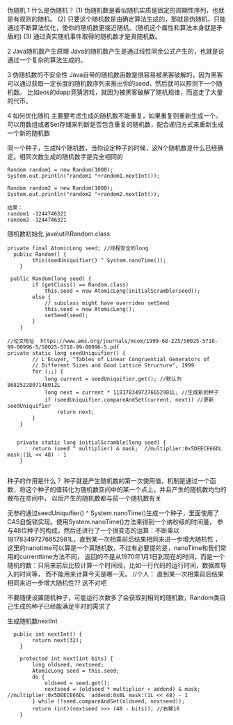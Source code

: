 
伪随机
1 什么是伪随机？
(1) 伪随机数是看似随机实质是固定的周期性序列，也就是有规则的随机。
(2) 只要这个随机数是由确定算法生成的，那就是伪随机，只能通过不断算法优化，使你的随机数更接近随机。(随机这个属性和算法本身就是矛盾的)
(3) 通过真实随机事件取得的随机数才是真随机数。

2 Java随机数产生原理
Java的随机数产生是通过线性同余公式产生的，也就是说通过一个复杂的算法生成的。

3 伪随机数的不安全性
Java自带的随机数函数是很容易被黑客破解的，因为黑客可以通过获取一定长度的随机数序列来推出你的seed，然后就可以预测下一个随机数。
比如eos的dapp竞猜游戏，就因为被黑客破解了随机规律，而盗走了大量的代币。

4 如何优化随机
主要要考虑生成的随机数不能重复，如果重复则重新生成一个。可以用数组或者Set存储来判断是否包含重复的随机数，配合递归方式来重新生成一个新的随机数


同一个种子，生成N个随机数，当你设定种子的时候，这N个随机数是什么已经确定。相同次数生成的随机数字是完全相同的
```
Random random1 = new Random(1000);
System.out.println("random1 "+random1.nextInt());

Random random2 = new Random(1000);
System.out.println("random2 "+random2.nextInt());

结果：
random1 -1244746321
random2 -1244746321
```


随机数初始化
java\util\Random.class
```
private final AtomicLong seed; //线程安全的long
  public Random() {
        this(seedUniquifier() ^ System.nanoTime());
    }
    
 public Random(long seed) {
        if (getClass() == Random.class)
            this.seed = new AtomicLong(initialScramble(seed));
        else {
            // subclass might have overriden setSeed
            this.seed = new AtomicLong();
            setSeed(seed);
        }
    }  
    
//论文地址  https://www.ams.org/journals/mcom/1999-68-225/S0025-5718-99-00996-5/S0025-5718-99-00996-5.pdf
private static long seedUniquifier() {
        // L'Ecuyer, "Tables of Linear Congruential Generators of
        // Different Sizes and Good Lattice Structure", 1999
        for (;;) {
            long current = seedUniquifier.get(); //默认为 8682522807148012L
            long next = current * 1181783497276652981L; //生成新的种子
            if (seedUniquifier.compareAndSet(current, next)) //更新seedUniquifier
                return next;
        }
    } 
    

   private static long initialScramble(long seed) {
        return (seed ^ multiplier) & mask;  //multiplier:0x5DEECE66DL  mask:(1L << 48) - 1
    }
         
```
种子的作用是什么？
种子就是产生随机数的第一次使用值，机制是通过一个函数，将这个种子的值转化为随机数空间中的某一个点上，并且产生的随机数均匀的散布在空间中，
以后产生的随机数都与前一个随机数有关

无参的通过seedUniquifier() ^ System.nanoTime()生成一个种子，里面使用了CAS自旋锁实现。使用System.nanoTime()方法来得到一个纳秒级的时间量，
参与48位种子的构成，然后还进行了一个很变态的运算：不断乘以181783497276652981L，直到某一次相乘前后结果相同来进一步增大随机性
，这里的nanotime可以算是一个真随机数，不过有必要提的是，nanoTime和我们常用的currenttime方法不同，
返回的不是从1970年1月1日到现在的时间，而是一个随机的数：只用来前后比较计算一个时间段，比如一行代码的运行时间，数据库导入的时间等，
而不能用来计算今天是哪一天。
//个人： 直到某一次相乘前后结果相同来进一步增大随机性?? 这不对吧

不要随便设置随机种子，可能运行次数多了会获取到相同的随机数，Random类自己生成的种子已经能满足平时的需求了


生成随机数nextInt
```
  public int nextInt() {
        return next(32);
    }
    
    protected int next(int bits) {
        long oldseed, nextseed;
        AtomicLong seed = this.seed;
        do {
            oldseed = seed.get();
            nextseed = (oldseed * multiplier + addend) & mask;  //multiplier:0x5DEECE66DL  addend:0xBL mask:(1L << 48) - 1
        } while (!seed.compareAndSet(oldseed, nextseed));
        return (int)(nextseed >>> (48 - bits)); //右移16
    }
```